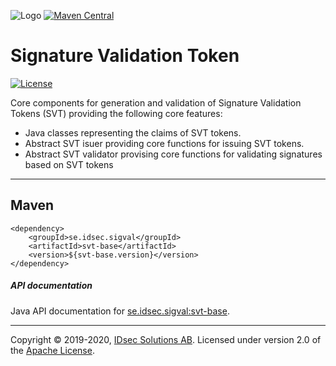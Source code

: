 ![Logo](https://github.com/idsec-solutions/idsec-solutions.github.io/blob/master/img/idsec.png) [![Maven Central](https://maven-badges.herokuapp.com/maven-central/se.idsec.sigval/svt-base/badge.svg)](https://maven-badges.herokuapp.com/maven-central/se.idsec.sigval/svt-base)

# Signature Validation Token

[![License](https://img.shields.io/badge/License-Apache%202.0-blue.svg)](https://opensource.org/licenses/Apache-2.0)

Core components for generation and validation of Signature Validation Tokens (SVT) providing the following core features:

- Java classes representing the claims of SVT tokens.
- Abstract SVT isuer providing core functions for issuing SVT tokens.
- Abstract SVT validator provising core functions for validating signatures based on SVT tokens

---

## Maven

```
<dependency>
    <groupId>se.idsec.sigval</groupId>
    <artifactId>svt-base</artifactId>
    <version>${svt-base.version}</version>
</dependency>

```

##### API documentation

Java API documentation for [se.idsec.sigval:svt-base](https://idsec-solutions.github.io/sig-validation-svt/javadoc).

---

Copyright &copy; 2019-2020, [IDsec Solutions AB](http://www.idsec.se). Licensed under version 2.0 of the [Apache License](http://www.apache.org/licenses/LICENSE-2.0).
